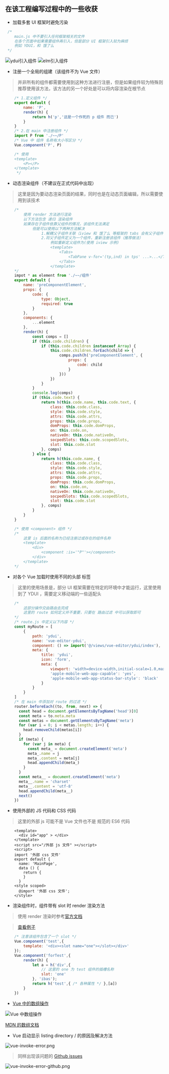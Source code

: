 ## 在该工程编写过程中的一些收获

* 加载多套 UI 框架时避免污染
```javascript
 /*
    main.js 中不要引入任何框架相关的文件
    在各个页面中如果需要组件再引入，但是部分 UI 框架引入较为麻烦
    例如 YDUI，和 饿了么
 */
```
![ydui引入组件](./pic/ydui-import-component.png)
![elm引入组件](./pic/elm-import-component.png)

* 注册一个全局的组建（该组件不为 Vue 文件）

> 并非所有的组件都需要使用到这种方法进行注册，但是如果组件较为特殊则推荐使用该方法，该方法的另一个好处是可以将内容渲染在根节点

```javascript
    /* 1.定义组件 */
    export default {
        name: 'P',
        render(h) {
            return h('p','这是一个作死的 p 组件 而已')
        }
    }
    /* 2.在 main 中注册组件 */
    import P from './~~/P'
    /* Vue 中 组件 名称有大小写区分 */
    Vue.component('P', P)

    /* 使用
    <template>
        <P></P>
    </template>
     */
```

* 动态渲染组件（不建议在正式代码中出现）

> 这里是因为要动态渲染页面的结果，同时也是在动态页面编辑，所以需要使用到该技术

```javascript
    /*
        使用 render 方法进行渲染
        以下方法包含 递归 渲染组件
        如果存在子组件依靠父组件的情况，该组件无法满足
            但是可以使用以下两种方法解决
                1.解耦父子组件关联（iview 和 饿了么 等框架的 tabs 会有父子组件关联问题）
                2.将父子组件定义为一个组件，重新注册该组件（推荐做法）
                    例如重新定义组件为(使用 iview 示例)
                    <template>
                        <Tabs>
                            <TabPane v-for='(tp,ind) in tps' ...>...</TabPane>
                        </Tabs>
                    </template>
    */
    impot * as element from './~~/组件'
    export default {
        name: 'preComponentElement',
        props: {
            code: {
                type: Object,
                required: true
            }
        },
        components: {
            ...element
        },
        render(h) {
            const comps = []
            if (this.code.children) {
                if (this.code.children instanceof Array) {
                    this.code.children.forEach(child => {
                        comps.push(h('preComponentElement', {
                            props: {
                                code: child
                            }
                        }))
                    })
                }
            }
            console.log(comps)
            if (this.code.text) {
                return h(this.code.name, this.code.text, {
                    class: this.code.class,
                    style: this.code.style,
                    attrs: this.code.attrs,
                    props: this.code.props,
                    domProps: this.code.domProps,
                    on: this.code.on,
                    nativeOn: this.code.nativeOn,
                    socpedSlots: this.code.scopedSlots,
                    slot: this.code.slot
                }, comps)
            } else {
                return h(this.code.name, {
                    class: this.code.class,
                    style: this.code.style,
                    attrs: this.code.attrs,
                    props: this.code.props,
                    domProps: this.code.domProps,
                    on: this.code.on,
                    nativeOn: this.code.nativeOn,
                    socpedSlots: this.code.scopedSlots,
                    slot: this.code.slot
                }, comps)
            }
        }
    }

    /* 使用 <component> 组件 */
    /*
        这里 is 后面的名称为已经注册过或存在的组件名称
        <template>
            <div>
                <component :is='"P"'></component>
            </div>
        </template>
    */
````

* 对各个 Vue 加载时使用不同的头部 <meta> 标签

> 这里的使用场景是，部分 UI 框架需要在特定的环境中才能运行，这里使用到了 YDUI ，需要定义移动端的一些适配头

```javascript
    /*
        这部分操作交由路由去完成
        这里的 route 如何定义并不重要，只要在 路由过滤 中可以获取即可
    */
    /* route.js 中定义以下内容 */
    const myRoute = [
        {
            path: 'ydui',
            name: 'vue-editor-ydui',
            component: () => import('@/views/vue-editor/ydui/index'),
            meta: {
                title: 'ydui',
                icon: 'form',
                meta: {
                    viewport: 'width=device-width,initial-scale=1.0,maximum-scale=1.0,user-scalable=0',
                    'apple-mobile-web-app-capable': 'yes',
                    'apple-mobile-web-app-status-bar-style': 'black'
                }
            }
        }
    ]
    /* 在 main 中添加对 route 的过滤 */
    router.beforeEach((to, from, next) => {
      const head = document.getElementsByTagName('head')[0]
      const meta = to.meta.meta
      const metas = document.getElementsByTagName('meta')
      for (var i = 0; i < metas.length; i++) {
        head.removeChild(metas[i])
      }
      if (meta) {
        for (var j in meta) {
          const meta_ = document.createElement('meta')
          meta_.name = j
          meta_.content = meta[j]
          head.appendChild(meta_)
        }
      }
      const meta__ = document.createElement('meta')
      meta__.name = 'charset'
      meta__.content = 'utf-8'
      head.appendChild(meta__)
      next()
    })
```

* 使用外部的 JS 代码和 CSS 代码

> 这里的外部 js 可能不是 Vue 文件也不是 规范的 ES6 代码

```Vue
    <template>
      <div id="app" > </div>
    </template>
    <script src="/外部 js 文件" ></script>
    <script>
    import '外部 css 文件'
    export default {
      name: 'MainPage',
      data () {
        return {
        }
      }
    <style scoped>
      @import '外部 css 文件';
    </style>
```

* 渲染组件时，组件带有 slot 时 render 渲染方法

> 使用 render 渲染时参考[官方文档](https://cn.vuejs.org/v2/guide/render-function.html#%E6%B7%B1%E5%85%A5-data-%E5%AF%B9%E8%B1%A1)

> [查看例子](./example/RenderSlot.html)

```javascript
    /* 注意该组件包含了一个 slot */
    Vue.component('test',{
        template: '<div><slot name="one"></slot></div>'
    });
    Vue.component('forTest',{
        render(h) {
            let a = h('div',{
                // 这里的 one 为 test 组件的插槽名称
                slot: 'one'
            }, 'ibas');
            return h('test',{ /* 各种属性 */ },[a])
        }
    })
```

* [Vue 中的数组操作](https://cn.vuejs.org/v2/guide/list.html#%E5%8F%98%E5%BC%82%E6%96%B9%E6%B3%95)

![Vue 中数组操作](./pic/vue-array-op.jpg)

[MDN 的数组文档](https://developer.mozilla.org/zh-CN/docs/Web/JavaScript/Reference/Global_Objects/Array)

* Vue 启动显示 listing directory / 的原因及解决方法

![vue-invoke-error.png](./pic/vue-invoke-error.png)

> 同样出现该问题的 [Github issues](https://github.com/SimulatedGREG/electron-vue/issues/549)

![vue-invoke-error-github.png](./pic/vue-invoke-error-github.png)
